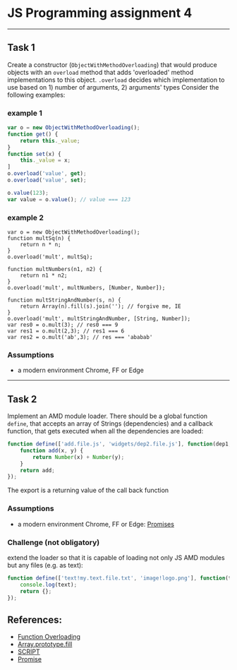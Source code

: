 # JS Programming assignment 4
---
## Task 1
Create a constructor (`ObjectWithMethodOverloading`) that would produce objects with an `overload` method that adds 'overloaded' method implementations to this object. 
`.overload` decides which implementation to use based on 1) number of arguments, 2) arguments' types
Consider the following examples:
### example 1
```javascript
var o = new ObjectWithMethodOverloading();
function get() {
    return this._value;
}
function set(x) {
    this._value = x;
]
o.overload('value', get);
o.overload('value', set);

o.value(123);
var value = o.value(); // value === 123
```
### example 2
```
var o = new ObjectWithMethodOverloading();
function multSq(n) {
    return n * n;
}
o.overload('mult', multSq);

function multNumbers(n1, n2) {
    return n1 * n2;
}
o.overload('mult', multNumbers, [Number, Number]);

function multStringAndNumber(s, n) {
    return Array(n).fill(s).join(''); // forgive me, IE
}
o.overload('mult', multStringAndNumber, [String, Number]);
var res0 = o.mult(3); // res0 === 9
var res1 = o.mult(2,3); // res1 === 6
var res2 = o.mult('ab',3); // res === 'ababab'
```

### Assumptions
* a modern environment Chrome, FF or Edge

---
## Task 2
Implement an AMD module loader.
There should be a global function `define`, that accepts an array of Strings (dependencies) and a callback function, that gets executed when all the dependencies are loaded:
```javascript
function define(['add.file.js', 'widgets/dep2.file.js'], function(dep1, dep2) {
    function add(x, y) {
        return Number(x) + Number(y);
    }
    return add;
});
```
The export is a returning value of the call back function

### Assumptions
* a modern environment Chrome, FF or Edge: [Promises](http://caniuse.com/#search=Promise)

### Challenge (not obligatory)
extend the loader so that it is capable of loading not only JS AMD modules but any files (e.g. as text):
```javascript
function define(['text!my.text.file.txt', 'image!logo.png'], function(text, image) {
    console.log(text);
    return {};
});
```

## References:
* [Function Overloading](https://en.wikipedia.org/wiki/Function_overloading)
* [Array.prototype.fill](https://developer.mozilla.org/ru/docs/Web/JavaScript/Reference/Global_Objects/Array/fill)
* [SCRIPT](https://developer.mozilla.org/ru/docs/Web/HTML/Element/script)
* [Promise](https://developer.mozilla.org/ru/docs/Web/JavaScript/Reference/Global_Objects/Promise)
